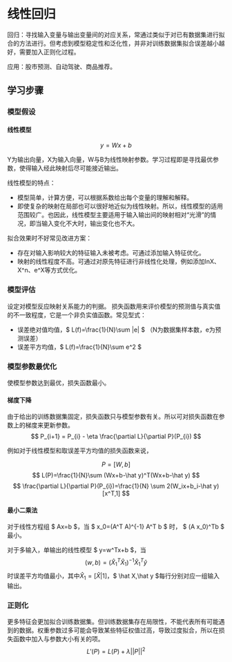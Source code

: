 # 线性回归

回归：寻找输入变量与输出变量间的对应关系，常通过类似于对已有数据集进行拟合的方法进行。但考虑到模型稳定性和泛化性，并非对训练数据集拟合误差越小越好，需要加入正则化过程。

应用：股市预测、自动驾驶、商品推荐。

## 学习步骤

### 模型假设

#### 线性模型

$$ y = Wx + b $$

Y为输出向量，X为输入向量，W与B为线性映射参数。学习过程即是寻找最优参数，使得输入经此映射后尽可能接近输出。

线性模型的特点：

+ 模型简单，计算方便，可以根据系数给出每个变量的理解和解释。
+ 即使复杂的映射在局部也可以很好地近似为线性映射。所以，线性模型的适用范围较广。也因此，线性模型主要适用于输入输出间的映射相对“光滑”的情况，即当输入变化不大时，输出变化也不大。

拟合效果时不好常见改进方案：

+ 存在对输入影响较大的特征输入未被考虑。可通过添加输入特征优化。
+ 映射的线性程度不高。可通过对原先特征进行非线性化处理，例如添加lnX、X^n、e^X等方式优化。

### 模型评估

设定对模型反应映射关系能力的判据。
损失函数用来评价模型的预测值与真实值的不一致程度，它是一个非负实值函数。常见型式：

+ 误差绝对值均值，$ L(f)=\frac{1}{N}\sum |e| $ （N为数据集样本数，e为预测误差）
+ 误差平方均值，$ L(f)=\frac{1}{N}\sum e^2 $

### 模型参数最优化

使模型参数达到最优，损失函数最小。

#### 梯度下降

由于给出的训练数据集固定，损失函数只与模型参数有关。所以可对损失函数在参数上的梯度来更新参数。
$$ P_{i+1} = P_{i} - \eta \frac{\partial L}{\partial P}(P_{i}) $$

例如对于线性模型和取误差平方均值的损失函数来说，

$$ P=[W,b] $$
$$ L(P)=\frac{1}{N}\sum (Wx+b-\hat y)^T(Wx+b-\hat y) $$
$$ \frac{\partial L}{\partial P}(P_{i})=\frac{1}{N} \sum 2(W_ix+b_i-\hat y)[x^T,1] $$

#### 最小二乘法

对于线性方程组 $ Ax=b $，当 $ x_0=(A^T A)^{-1} A^T b $ 时， $ (A x_0)^Tb $ 最小。

对于多输入，单输出的线性模型 $ y=w^Tx+b $，当
$$ (w,b)=(\hat X_1^T \hat X_1)^{-1} \hat X_1^T \hat y $$
时误差平方均值最小，其中$\hat X_1=[\hat X|1]$，$ \hat X,\hat y $每行分别对应一组输入输出。

### 正则化

更多特征会更加拟合训练数据集。但训练数据集存在局限性，不能代表所有可能遇到的数据。权重参数过多可能会导致某些特征权值过高，导致过度拟合，所以在损失函数中加入与参数大小有关的项。
$$ L'(P) = L(P)+ \lambda ||P||^2 $$
